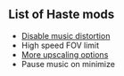 ## List of Haste mods
- [Disable music distortion](https://steamcommunity.com/sharedfiles/filedetails/?id=3477074854)
- High speed FOV limit
- [More upscaling options](https://steamcommunity.com/sharedfiles/filedetails/?id=3477726513)
- Pause music on minimize

